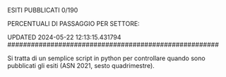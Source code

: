 ESITI PUBBLICATI 0/190 

PERCENTUALI DI PASSAGGIO PER SETTORE:

UPDATED 2024-05-22 12:13:15.431794
###################################################### 

Si tratta di un semplice script in python per controllare quando sono pubblicati gli esiti (ASN 2021, sesto quadrimestre).

